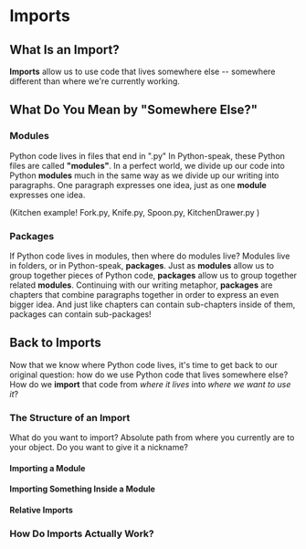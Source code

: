 # Imports

## What Is an Import?
**Imports** allow us to use code that lives somewhere else -- somewhere different than where we're currently working. 

## What Do You Mean by "Somewhere Else?"

### Modules
Python code lives in files that end in ".py"
In Python-speak, these Python files are called **"modules"**.
In a perfect world, we divide up our code into Python **modules** much in the same way as we divide up our writing into paragraphs. One paragraph expresses one idea, just as one **module** expresses one idea.

(Kitchen example! Fork.py, Knife.py, Spoon.py, KitchenDrawer.py )

### Packages
If Python code lives in modules, then where do modules live? 
Modules live in folders, or in Python-speak, **packages**.
Just as **modules** allow us to group together pieces of Python code, **packages** allow us to group together related **modules**. Continuing with our writing metaphor, **packages** are chapters that combine paragraphs together in order to express an even bigger idea.
And just like chapters can contain sub-chapters inside of them, packages can contain sub-packages! 

## Back to Imports
Now that we know where Python code lives, it's time to get back to our original question: how do we use Python code that lives somewhere else? How do we **import** that code from *where it lives* into *where we want to use it*?

### The Structure of an Import
What do you want to import?
	Absolute path from where you currently are to your object.
Do you want to give it a nickname?

#### Importing a Module

#### Importing Something Inside a Module

#### Relative Imports

### How Do Imports Actually Work?


<!--stackedit_data:
eyJoaXN0b3J5IjpbLTEwODcxODY3MDgsNjgwODYwNjY3LC0xNj
YyNjc0MDcxLDE4MTE5NzI5NTAsNDczNjIxMTQzXX0=
-->